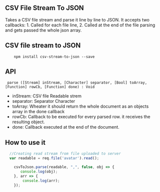  

CSV File Stream To JSON
--------------

Takes a CSV file stream and parse it line by line to JSON. It accepts two callbacks: 1. Called for each file line, 2. Called at the end of the file parsing and gets passed the whole json array.
 

CSV file stream to JSON
--------------

```batch
    npm install csv-stream-to-json --save
```

API
--------------

```batch
 parse ([Stream] inStream, [Character] separator, [Bool] toArray, [Function] rowCb, [Function] done) : Void
```

 - inStream: CSV file Readable strem
 - separator: Separator Character
 - toArray: Wheater it should return the whole document as an objects array in the done callback
 - rowCb: Callback to be executed for every parsed row. it receives the resulting object.
 - done: Callback executed at the end of the document.

How to use it
--------------


```javascript
  //Creating read stream from file uploaded to server
  var readable = req.file('avatar').read();

    csvToJson.parse(readable, ",", false, obj => {
       console.log(obj);
    }, arr => {
        console.log(arr);
    });
```








